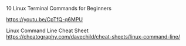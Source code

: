10 Linux Terminal Commands for Beginners

https://youtu.be/CpTfQ-q6MPU

Linux Command Line Cheat Sheet
https://cheatography.com/davechild/cheat-sheets/linux-command-line/
